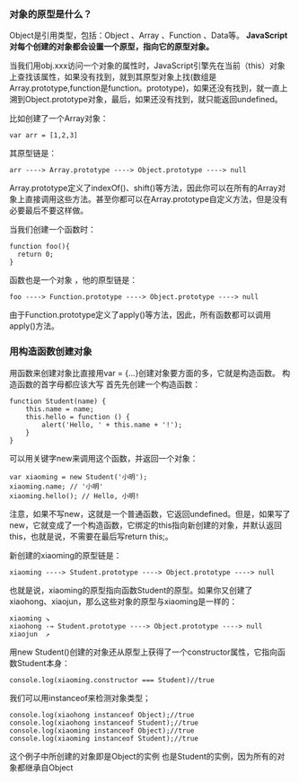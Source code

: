 
### 对象的原型是什么？
Object是引用类型，包括：Object 、Array 、Function 、Data等。
**JavaScript对每个创建的对象都会设置一个原型，指向它的原型对象。**

当我们用obj.xxx访问一个对象的属性时，JavaScript引擎先在当前（this）对象上查找该属性，如果没有找到，就到其原型对象上找(数组是Array.prototype,function是function。prototype)，如果还没有找到，就一直上溯到Object.prototype对象，最后，如果还没有找到，就只能返回undefined。

比如创建了一个Array对象：
```
var arr = [1,2,3]
```
其原型链是：
```
arr ----> Array.prototype ----> Object.prototype ----> null
```
Array.prototype定义了indexOf()、shift()等方法，因此你可以在所有的Array对象上直接调用这些方法。甚至你都可以在Array.prototype自定义方法，但是没有必要最后不要这样做。

当我们创建一个函数时：
```
function foo(){
  return 0;
}
```
函数也是一个对象 ，他的原型链是：
```
foo ----> Function.prototype ----> Object.prototype ----> null
```
由于Function.prototype定义了apply()等方法，因此，所有函数都可以调用apply()方法。

### 用构造函数创建对象
用函数来创建对象比直接用var = {...}创建对象要方面的多，它就是构造函数。
构造函数的首字母都应该大写
首先先创建一个构造函数：
```
function Student(name) {
    this.name = name;
    this.hello = function () {
        alert('Hello, ' + this.name + '!');
    }
}
```
可以用关键字new来调用这个函数，并返回一个对象：
```
var xiaoming = new Student('小明');
xiaoming.name; // '小明'
xiaoming.hello(); // Hello, 小明!
```
注意，如果不写new，这就是一个普通函数，它返回undefined。但是，如果写了new，它就变成了一个构造函数，它绑定的this指向新创建的对象，并默认返回this，也就是说，不需要在最后写return this;。

新创建的xiaoming的原型链是：
```
xiaoming ----> Student.prototype ----> Object.prototype ----> null

```
也就是说，xiaoming的原型指向函数Student的原型。如果你又创建了xiaohong、xiaojun，那么这些对象的原型与xiaoming是一样的：
```
xiaoming ↘
xiaohong -→ Student.prototype ----> Object.prototype ----> null
xiaojun  ↗
```
用new Student()创建的对象还从原型上获得了一个constructor属性，它指向函数Student本身：
```
console.log(xiaoming.constructor === Student)//true
```
我们可以用instanceof来检测对象类型；
```
console.log(xiaohong instanceof Object);//true
console.log(xiaohong instanceof Student);//true
console.log(xiaoming instanceof Object);//true
console.log(xiaoming instanceof Student);//true
```

这个例子中所创建的对象即是Object的实例 也是Student的实例，因为所有的对象都继承自Object
